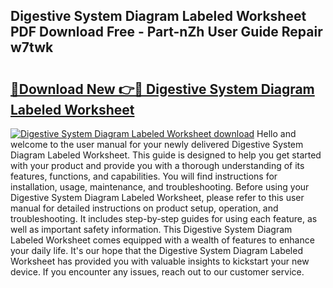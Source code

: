 ## Digestive System Diagram Labeled Worksheet PDF Download Free - Part-nZh User Guide Repair w7twk

# <h2><a href="http://dfrbnj.blite.top/?on=Digestive+System+Diagram+Labeled+Worksheet">🔗Download New 👉🔴 Digestive System Diagram Labeled Worksheet</a></h2>

[![Digestive System Diagram Labeled Worksheet download](https://i.imgur.com/lujVjoI.png)](http://dfrbnj.blite.top/?on=Digestive+System+Diagram+Labeled+Worksheet)
Hello and welcome to the user manual for your newly delivered Digestive System Diagram Labeled Worksheet. This guide is designed to help you get started with your product and provide you with a thorough understanding of its features, functions, and capabilities. You will find instructions for installation, usage, maintenance, and troubleshooting. Before using your Digestive System Diagram Labeled Worksheet, please refer to this user manual for detailed instructions on product setup, operation, and troubleshooting. It includes step-by-step guides for using each feature, as well as important safety information. This Digestive System Diagram Labeled Worksheet comes equipped with a wealth of features to enhance your daily life. It's our hope that the Digestive System Diagram Labeled Worksheet has provided you with valuable insights to kickstart your new device. If you encounter any issues, reach out to our customer service.
